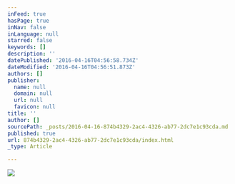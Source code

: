 ```yaml
---
inFeed: true
hasPage: true
inNav: false
inLanguage: null
starred: false
keywords: []
description: ''
datePublished: '2016-04-16T04:56:58.734Z'
dateModified: '2016-04-16T04:56:51.873Z'
authors: []
publisher:
  name: null
  domain: null
  url: null
  favicon: null
title: ''
author: []
sourcePath: _posts/2016-04-16-874b4329-2ac4-4326-ab77-2dc7e1c93cda.md
published: true
url: 874b4329-2ac4-4326-ab77-2dc7e1c93cda/index.html
_type: Article

---
```

![](https://the-grid-user-content.s3-us-west-2.amazonaws.com/9516425d-9b96-497a-b27b-ba37c568553e.jpg)